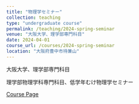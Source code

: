 ```yaml
---
title: "物理学セミナー"
collection: teaching
type: "undergraduate course"
permalink: /teaching/2024-spring-seminar
venue: "大阪大学、理学部専門科目"
date: 2024-04-01
course_url: /courses/2024-spring-seminar
location: "大阪府豊中市待兼山"
---
```


大阪大学、理学部専門科目

理学部物理学科専門科目、低学年むけ物理学セミナー


<a href='https://stsykw.github.io/courses/2024-spring-seminar'>Course Page</a>

